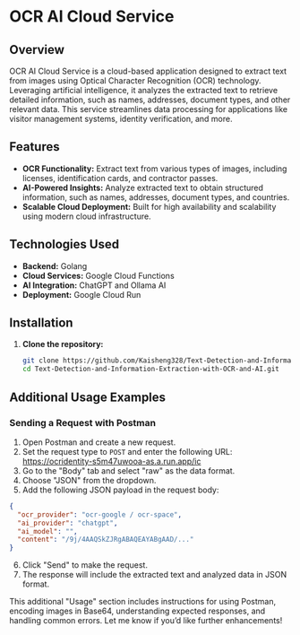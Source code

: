 # OCR AI Cloud Service

## Overview

OCR AI Cloud Service is a cloud-based application designed to extract text from images using Optical Character Recognition (OCR) technology. Leveraging artificial intelligence, it analyzes the extracted text to retrieve detailed information, such as names, addresses, document types, and other relevant data. This service streamlines data processing for applications like visitor management systems, identity verification, and more.

## Features

- **OCR Functionality:** Extract text from various types of images, including licenses, identification cards, and contractor passes.
- **AI-Powered Insights:** Analyze extracted text to obtain structured information, such as names, addresses, document types, and countries.
- **Scalable Cloud Deployment:** Built for high availability and scalability using modern cloud infrastructure.

## Technologies Used

- **Backend:** Golang
- **Cloud Services:** Google Cloud Functions
- **AI Integration:** ChatGPT and Ollama AI
- **Deployment:** Google Cloud Run

## Installation

1. **Clone the repository:**
   ```bash
   git clone https://github.com/Kaisheng328/Text-Detection-and-Information-Extraction-with-OCR-and-AI.git
   cd Text-Detection-and-Information-Extraction-with-OCR-and-AI.git
   
## Additional Usage Examples
### Sending a Request with Postman

1. Open Postman and create a new request.
2. Set the request type to `POST` and enter the following URL: https://ocridentity-s5m47uwooa-as.a.run.app/ic
3. Go to the "Body" tab and select "raw" as the data format.
4. Choose "JSON" from the dropdown.
5. Add the following JSON payload in the request body:
```json
{
  "ocr_provider": "ocr-google / ocr-space",
  "ai_provider": "chatgpt",
  "ai_model": "",
  "content": "/9j/4AAQSkZJRgABAQEAYABgAAD/..."
}
```
6. Click "Send" to make the request.
7. The response will include the extracted text and analyzed data in JSON format.

This additional "Usage" section includes instructions for using Postman, encoding images in Base64, understanding expected responses, and handling common errors. Let me know if you’d like further enhancements!

